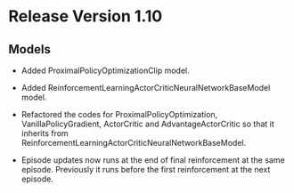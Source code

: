 # Release Version 1.10

## Models

* Added ProximalPolicyOptimizationClip model.
  
* Added ReinforcementLearningActorCriticNeuralNetworkBaseModel model.
  
* Refactored the codes for ProximalPolicyOptimization, VanillaPolicyGradient, ActorCritic and AdvantageActorCritic so that it inherits from ReinforcementLearningActorCriticNeuralNetworkBaseModel.

* Episode updates now runs at the end of final reinforcement at the same episode. Previously it runs before the first reinforcement at the next episode. 
